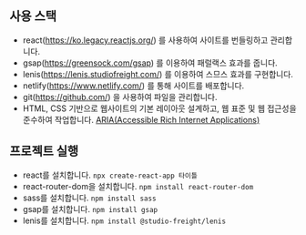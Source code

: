 ## 사용 스택

- react(https://ko.legacy.reactjs.org/) 를 사용하여 사이트를 번들링하고 관리합니다.
- gsap(https://greensock.com/gsap) 를 이용하여 패럴랙스 효과를 줍니다.
- lenis(https://lenis.studiofreight.com/) 를 이용하여 스므스 효과를 구현합니다.
- netlify(https://www.netlify.com/) 를 통해 사이트를 배포합니다.
- git(https://github.com/) 을 사용하여 파일을 관리합니다.
- HTML, CSS 기반으로 웹사이트의 기본 레이아웃 설계하고, 웹 표준 및 웹 접근성을 준수하여 작업합니다. [ARIA(Accessible Rich Internet Applications)](https://developer.mozilla.org/en-US/docs/Web/Accessibility/ARIA/Roles)

## 프로젝트 실행

- react를 설치합니다. `npx create-react-app 타이틀`
- react-router-dom을 설치합니다. `npm install react-router-dom`
- sass를 설치합니다. `npm install sass`
- gsap를 설치합니다. `npm install gsap`
- lenis를 설치합니다. `npm install @studio-freight/lenis`
